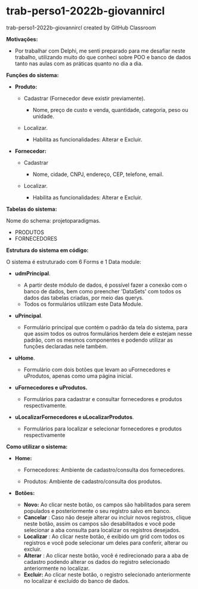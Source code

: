 # trab-perso1-2022b-giovannircl
trab-perso1-2022b-giovannircl created by GitHub Classroom

**Motivações:**

  - Por trabalhar com Delphi, me senti preparado para me desafiar neste trabalho, utilizando muito do que conheci sobre POO e banco de dados tanto nas aulas com as       práticas quanto no dia a dia.

**Funções do sistema:**

- **Produto:**

  - Cadastrar (Fornecedor deve existir previamente).

    - Nome, preço de custo e venda, quantidade, categoria, peso ou unidade.

  - Localizar.

    - Habilita as funcionalidades: Alterar e Excluir.

- **Fornecedor:**

  - Cadastrar

    - Nome, cidade, CNPJ, endereço, CEP, telefone, email.

  - Localizar.

    - Habilita as funcionalidades: Alterar e Excluir.

**Tabelas do sistema:**

Nome do schema: projetoparadigmas.

- PRODUTOS
- FORNECEDORES

**Estrutura do sistema em código:**

O sistema é estruturado com 6 Forms e 1 Data module:

- **udmPrincipal**.

  - A partir deste módulo de dados, é possível fazer a conexão com o banco de dados, bem como preencher 'DataSets' com todos os dados das tabelas criadas, por meio das   querys.
  - Todos os formulários utilizam este Data Module.

- **uPrincipal**.

  - Formulário principal que contém o padrão da tela do sistema, para que assim todos os outros formulários herdem dele e estejam nesse padrão, com os mesmos             componentes e podendo utilizar as funções declaradas nele também.

- **uHome**.

  - Formulário com dois botões que levam ao uFornecedores e uProdutos, apenas como uma página inicial.

- **uFornecedores e uProdutos.**

  - Formulários para cadastrar e consultar fornecedores e produtos respectivamente.

- **uLocalizarFornecedores e uLocalizarProdutos**.

  - Formulários para localizar e selecionar fornecedores e produtos respectivamente

**Como utilizar o sistema:**

- **Home:**

  - Fornecedores: Ambiente de cadastro/consulta dos fornecedores.

  - Produtos: Ambiente de cadastro/consulta dos produtos.

- **Botões:**

  - **Novo:** Ao clicar neste botão, os campos são habilitados para serem populados e posteriormente o seu registro salvo em banco.
  - **Cancelar** : Caso não deseje alterar ou incluir novos registros, clique neste botão, assim os campos são desabilitados e você pode selecionar a aba consulta para   localizar os registros desejados.
  - **Localizar** : Ao clicar neste botão, é exibido um grid com todos os registros e você pode selecionar um deles para conferir, alterar ou excluir.
  - **Alterar** : Ao clicar neste botão, você é redirecionado para a aba de cadastro podendo alterar os dados do registro selecionado anteriormente no localizar.
  - **Excluir:** Ao clicar neste botão, o registro selecionado anteriormente no localizar é excluído do banco de dados.

